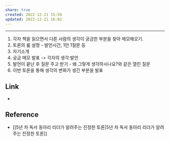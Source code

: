 ```yaml
---
share: true
created: 2022-12-21 15:59
updated: 2022-12-21 16:02
---
```


---

1. 각자 책을 읽으면서 다른 사람의 생각이 궁금한 부분을 찾아 메모해오기.
2. 토론의 룰 설명 - 발언시간, 1안 1질문 등
3. 자기소개
4. 궁금 메모 발표 -> 각자의 생각 발언
5. 발언이 끝난 후 질문 주고 받기 - 왜 그렇게 생각하시나요?와 같은 열린 질문
6. 이번 토론을 통해 생각의 변화가 생긴 부분을 발표





## Link
- 


## Reference
- [[5년 차 독서 동아리 리더가 알려주는 진정한 토론|5년 차 독서 동아리 리더가 알려주는 진정한 토론]]